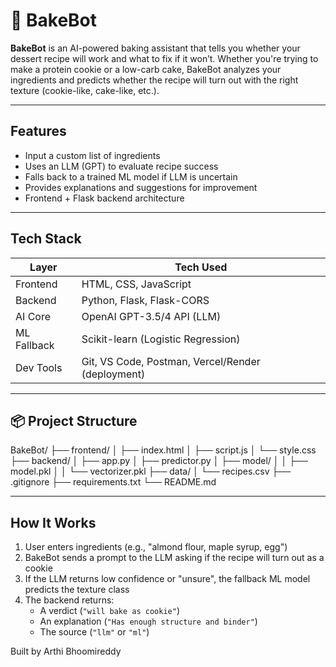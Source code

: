 # 🧁 BakeBot

**BakeBot** is an AI-powered baking assistant that tells you whether your dessert recipe will work and what to fix if it won’t. Whether you're trying to make a protein cookie or a low-carb cake, BakeBot analyzes your ingredients and predicts whether the recipe will turn out with the right texture (cookie-like, cake-like, etc.).

---

## Features

- Input a custom list of ingredients
- Uses an LLM (GPT) to evaluate recipe success
- Falls back to a trained ML model if LLM is uncertain
- Provides explanations and suggestions for improvement
- Frontend + Flask backend architecture

---

## Tech Stack

| Layer        | Tech Used                     |
|--------------|-------------------------------|
| Frontend     | HTML, CSS, JavaScript         |
| Backend      | Python, Flask, Flask-CORS     |
| AI Core      | OpenAI GPT-3.5/4 API (LLM)     |
| ML Fallback  | Scikit-learn (Logistic Regression) |
| Dev Tools    | Git, VS Code, Postman, Vercel/Render (deployment)

---

## 📦 Project Structure
BakeBot/
├── frontend/
│ ├── index.html
│ ├── script.js
│ └── style.css
├── backend/
│ ├── app.py
│ ├── predictor.py
│ ├── model/
│ │ ├── model.pkl
│ │ └── vectorizer.pkl
├── data/
│ └── recipes.csv
├── .gitignore
├── requirements.txt
└── README.md


---

## How It Works

1. User enters ingredients (e.g., "almond flour, maple syrup, egg")
2. BakeBot sends a prompt to the LLM asking if the recipe will turn out as a cookie
3. If the LLM returns low confidence or "unsure", the fallback ML model predicts the texture class
4. The backend returns:
   - A verdict (`"will bake as cookie"`)
   - An explanation (`"Has enough structure and binder"`)
   - The source (`"llm"` or `"ml"`)

Built by Arthi Bhoomireddy


